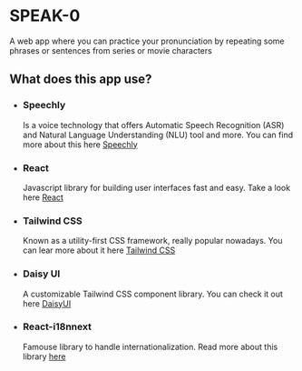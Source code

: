 # SPEAK-0

A web app where you can practice your pronunciation by repeating some phrases or sentences from series or movie characters

## What does this app use?

- ### Speechly

  Is a voice technology that offers Automatic Speech Recognition (ASR) and Natural Language Understanding (NLU) tool and more.
  You can find more about this here [Speechly](https://docs.speechly.com/basics/getting-started/)

- ### React

  Javascript library for building user interfaces fast and easy.
  Take a look here [React](https://reactjs.org/)

- ### Tailwind CSS

  Known as a utility-first CSS framework, really popular nowadays. You can lear more about it here [Tailwind CSS](https://tailwindcss.com/)

- ### Daisy UI

  A customizable Tailwind CSS component library. You can check it out here [DaisyUI](https://daisyui.com/)

- ### React-i18nnext
  Famouse library to handle internationalization. Read more about this library [here](https://react.i18next.com/getting-started)
